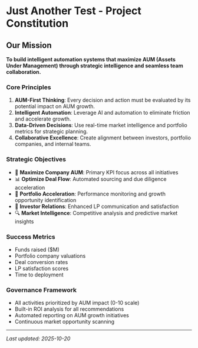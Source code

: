 # Just Another Test - Project Constitution

## Our Mission

**To build intelligent automation systems that maximize AUM (Assets Under Management) through strategic intelligence and seamless team collaboration.**

### Core Principles

1. **AUM-First Thinking**: Every decision and action must be evaluated by its potential impact on AUM growth.
2. **Intelligent Automation**: Leverage AI and automation to eliminate friction and accelerate growth.
3. **Data-Driven Decisions**: Use real-time market intelligence and portfolio metrics for strategic planning.
4. **Collaborative Excellence**: Create alignment between investors, portfolio companies, and internal teams.

### Strategic Objectives

- 🎯 **Maximize Company AUM**: Primary KPI focus across all initiatives
- 📊 **Optimize Deal Flow**: Automated sourcing and due diligence acceleration  
- 🚀 **Portfolio Acceleration**: Performance monitoring and growth opportunity identification
- 💼 **Investor Relations**: Enhanced LP communication and satisfaction
- 🔍 **Market Intelligence**: Competitive analysis and predictive market insights

### Success Metrics

- Funds raised ($M)
- Portfolio company valuations
- Deal conversion rates  
- LP satisfaction scores
- Time to deployment

### Governance Framework

- All activities prioritized by AUM impact (0-10 scale)
- Built-in ROI analysis for all recommendations
- Automated reporting on AUM growth initiatives
- Continuous market opportunity scanning

---
*Last updated: 2025-10-20*